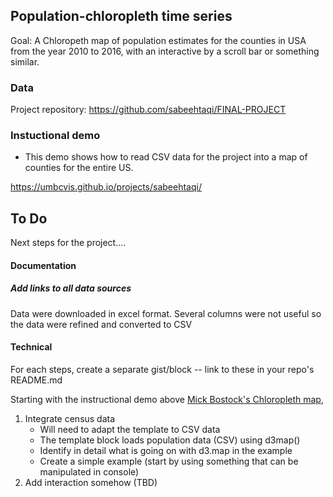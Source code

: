 ## Population-chloropleth time series

Goal: A Chloropeth map of population estimates for the counties in USA from the year 2010 to 2016, with an interactive by a scroll bar or something similar.

### Data

Project repository: https://github.com/sabeehtaqi/FINAL-PROJECT

### Instuctional demo

* This demo shows how to read CSV data for the project into a map of counties for the entire US.

https://umbcvis.github.io/projects/sabeehtaqi/

## To Do

Next steps for the project....

#### Documentation

##### Add links to all data sources

Data were downloaded in excel format. Several columns were not useful so the data were refined and converted to CSV

#### Technical

For each steps, create a separate gist/block -- link to these in your repo's README.md

Starting with the instructional demo above [Mick Bostock's Chloropleth map](https://bl.ocks.org/mbostock/4060606),

1. Integrate census data
    * Will need to adapt the template to CSV data
    * The template block loads population data (CSV) using d3map()
    * Identify in detail what is going on with d3.map in the example
    * Create a simple example (start by using something that can be manipulated in console)
2. Add interaction somehow (TBD)
